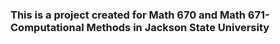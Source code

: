 ### This is a project created for Math 670 and Math 671- Computational Methods in Jackson State University

